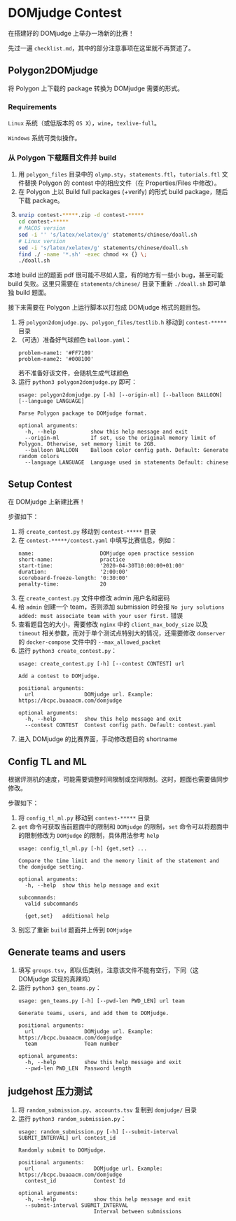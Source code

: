 # DOMjudge Contest

在搭建好的 DOMjudge 上举办一场新的比赛！

先过一遍 `checklist.md`，其中的部分注意事项在这里就不再赘述了。

## Polygon2DOMjudge

将 Polygon 上下载的 package 转换为 DOMjudge 需要的形式。

### Requirements

`Linux` 系统（或低版本的 `OS X`），`wine`，`texlive-full`。

`Windows` 系统可类似操作。

### 从 Polygon 下载题目文件并 build

1. 用 `polygon_files` 目录中的 `olymp.sty`，`statements.ftl`，`tutorials.ftl` 文件替换 Polygon 的 contest 中的相应文件（在 Properties/Files 中修改）。
2. 在 Polygon 上以 Build full packages (+verify) 的形式 build package，随后下载 package。
3. ```sh
   unzip contest-*****.zip -d contest-*****
   cd contest-*****
   # MACOS version
   sed -i '' 's/latex/xelatex/g' statements/chinese/doall.sh
   # Linux version
   sed -i 's/latex/xelatex/g' statements/chinese/doall.sh
   find ./ -name '*.sh' -exec chmod +x {} \;
   ./doall.sh
   ```

本地 build 出的题面 pdf 很可能不尽如人意，有的地方有一些小 bug，甚至可能 build 失败。这里只需要在 `statements/chinese/` 目录下重新 `./doall.sh` 即可单独 build 题面。

接下来需要在 Polygon 上运行脚本以打包成 DOMjudge 格式的题目包。

1. 将 `polygon2domjudge.py`、`polygon_files/testlib.h` 移动到 `contest-*****` 目录
2. （可选）准备好气球颜色 `balloon.yaml`：
   ```
   problem-name1: '#FF7109'
   problem-name2: '#008100'
   ```
   若不准备好该文件，会随机生成气球颜色
3. 运行 `python3 polygon2domjudge.py` 即可：
   ```
   usage: polygon2domjudge.py [-h] [--origin-ml] [--balloon BALLOON] [--language LANGUAGE]

   Parse Polygon package to DOMjudge format.
   
   optional arguments:
     -h, --help           show this help message and exit
     --origin-ml          If set, use the original memory limit of Polygon. Otherwise, set memory limit to 2GB.
     --balloon BALLOON    Balloon color config path. Default: Generate random colors
     --language LANGUAGE  Language used in statements Default: chinese
   ```

## Setup Contest

在 DOMjudge 上新建比赛！

步骤如下：

1. 将 `create_contest.py` 移动到 `contest-*****` 目录
2. 在 `contest-*****/contest.yaml` 中填写比赛信息，例如：
   ```
   name:                     DOMjudge open practice session
   short-name:               practice
   start-time:               '2020-04-30T10:00:00+01:00'
   duration:                 '2:00:00'
   scoreboard-freeze-length: '0:30:00'
   penalty-time:             20
   ```
3. 在 `create_contest.py` 文件中修改 admin 用户名和密码
4. 给 `admin` 创建一个 team，否则添加 submission 时会报 `No jury solutions added: must associate team with your user first.` 错误 
5. 查看题目包的大小，需要修改 `nginx` 中的 `client_max_body_size` 以及 `timeout` 相关参数，而对于单个测试点特别大的情况，还需要修改 `domserver` 的 `docker-compose` 文件中的 `--max_allowed_packet`
6. 运行 `python3 create_contest.py`：
   ```
   usage: create_contest.py [-h] [--contest CONTEST] url
   
   Add a contest to DOMjudge.
   
   positional arguments:
     url                DOMjudge url. Example: https://bcpc.buaaacm.com/domjudge
   
   optional arguments:
     -h, --help         show this help message and exit
     --contest CONTEST  Contest config path. Default: contest.yaml
   ```
7. 进入 DOMjudge 的比赛界面，手动修改题目的 shortname

## Config TL and ML

根据评测机的速度，可能需要调整时间限制或空间限制。这时，题面也需要做同步修改。

步骤如下：

1. 将 `config_tl_ml.py` 移动到 `contest-*****` 目录
2. `get` 命令可获取当前题面中的限制和 `DOMjudge` 的限制，`set` 命令可以将题面中的限制修改为 `DOMjudge` 的限制，具体用法参考 `help`
   ```
   usage: config_tl_ml.py [-h] {get,set} ...

   Compare the time limit and the memory limit of the statement and the domjudge setting.
   
   optional arguments:
     -h, --help  show this help message and exit
   
   subcommands:
     valid subcommands
   
     {get,set}   additional help
   ```
3. 别忘了重新 `build` 题面并上传到 `DOMjudge`

## Generate teams and users

1. 填写 `groups.tsv`，即队伍类别，注意该文件不能有空行，下同（这 DOMjudge 实现的真辣鸡）
2. 运行 `python3 gen_teams.py`：
   ```
   usage: gen_teams.py [-h] [--pwd-len PWD_LEN] url team
   
   Generate teams, users, and add them to DOMjudge.
   
   positional arguments:
     url                DOMjudge url. Example: https://bcpc.buaaacm.com/domjudge
     team               Team number
   
   optional arguments:
     -h, --help         show this help message and exit
     --pwd-len PWD_LEN  Password length
   ```

## judgehost 压力测试

1. 将 `random_submission.py`、`accounts.tsv` 复制到 `domjudge/` 目录
2. 运行 `python3 random_submission.py`：
   ```
   usage: random_submission.py [-h] [--submit-interval SUBMIT_INTERVAL] url contest_id

   Randomly submit to DOMjudge.
   
   positional arguments:
     url                   DOMjudge url. Example: https://bcpc.buaaacm.com/domjudge
     contest_id            Contest Id
   
   optional arguments:
     -h, --help            show this help message and exit
     --submit-interval SUBMIT_INTERVAL
                           Interval between submissions
   ```